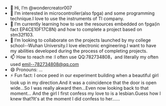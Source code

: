- 👋 Hi, I’m @wondercreator007
- 👀 I’m interested in microcontroller(also fpga) and some programming technique.I love to use the instruments of TI company.
- 🌱 I’m currently learning how to use the resources embedded on fpga(in fact EP4CE10F17C8N) and how to complete a project based on stm32f103.
- 💞️ I’m looking to collaborate on the projects launched by my college school--Wuhan University.I love electronic engineering.I want to have my abilities developed during the process of completing projects.
- 📫 How to reach me :I often use QQ:782734808，and literally my often used emil--782734808@qq.com
- 😄 Pronouns: ...
- ⚡ Fun fact: I once peed in our experiment building when a beautiful girl look up in my direction.And it was a coincidence that the door is open wide...So I was really akward then...Even now looking back to that moment...
  And the girl I first confess my love to is a lesbian.Guess how I knew that?It's at the moment I did confess to her......

<!---
wondercreator007/wondercreator007 is a ✨ special ✨ repository because its `README.md` (this file) appears on your GitHub profile.
You can click the Preview link to take a look at your changes.
--->

